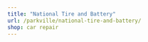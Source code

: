 ```yaml
---
title: "National Tire and Battery"
url: /parkville/national-tire-and-battery/
shop: car repair
---
```


